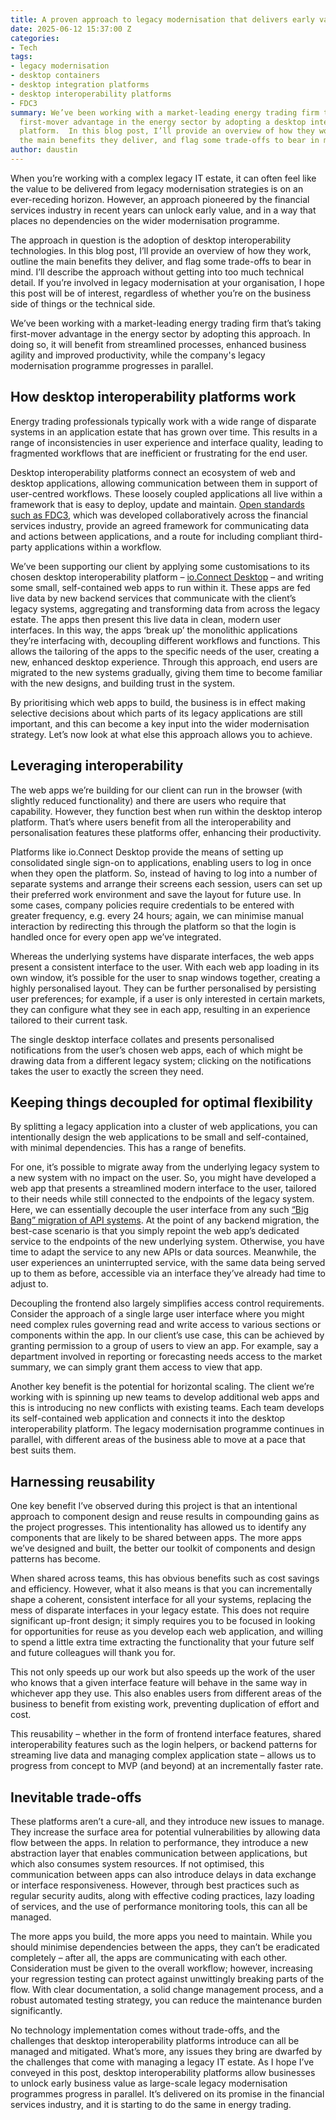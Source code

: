 ```yaml
---
title: A proven approach to legacy modernisation that delivers early value
date: 2025-06-12 15:37:00 Z
categories:
- Tech
tags:
- legacy modernisation
- desktop containers
- desktop integration platforms
- desktop interoperability platforms
- FDC3
summary: We’ve been working with a market-leading energy trading firm that’s taking
  first-mover advantage in the energy sector by adopting a desktop interoperability
  platform.  In this blog post, I’ll provide an overview of how they work, outline
  the main benefits they deliver, and flag some trade-offs to bear in mind.
author: daustin
---
```


When you’re working with a complex legacy IT estate, it can often feel like the value to be delivered from legacy modernisation strategies is on an ever-receding horizon. However, an approach pioneered by the financial services industry in recent years can unlock early value, and in a way that places no dependencies on the wider modernisation programme.

The approach in question is the adoption of desktop interoperability technologies. In this blog post, I’ll provide an overview of how they work, outline the main benefits they deliver, and flag some trade-offs to bear in mind. I’ll describe the approach without getting into too much technical detail. If you’re involved in legacy modernisation at your organisation, I hope this post will be of interest, regardless of whether you’re on the business side of things or the technical side.

We’ve been working with a market-leading energy trading firm that’s taking first-mover advantage in the energy sector by adopting this approach. In doing so, it will benefit from streamlined processes, enhanced business agility and improved productivity, while the company's legacy modernisation programme progresses in parallel.

## How desktop interoperability platforms work

Energy trading professionals typically work with a wide range of disparate systems in an application estate that has grown over time. This results in a range of inconsistencies in user experience and interface quality, leading to fragmented workflows that are inefficient or frustrating for the end user.

Desktop interoperability platforms connect an ecosystem of web and desktop applications, allowing communication between them in support of user-centred workflows. These loosely coupled applications all live within a framework that is easy to deploy, update and maintain. [Open standards such as FDC3](https://fdc3.finos.org/), which was developed collaboratively across the financial services industry, provide an agreed framework for communicating data and actions between applications, and a route for including compliant third-party applications within a workflow.

We’ve been supporting our client by applying some customisations to its chosen desktop interoperability platform – [io.Connect Desktop](https://interop.io/products/io-connect/) – and writing some small, self-contained web apps to run within it. These apps are fed live data by new backend services that communicate with the client’s legacy systems, aggregating and transforming data from across the legacy estate. The apps then present this live data in clean, modern user interfaces. In this way, the apps ‘break up’ the monolithic applications they’re interfacing with, decoupling different workflows and functions. This allows the tailoring of the apps to the specific needs of the user, creating a new, enhanced desktop experience. Through this approach, end users are migrated to the new systems gradually, giving them time to become familiar with the new designs, and building trust in the system.

By prioritising which web apps to build, the business is in effect making selective decisions about which parts of its legacy applications are still important, and this can become a key input into the wider modernisation strategy. Let’s now look at what else this approach allows you to achieve.

## Leveraging interoperability

The web apps we’re building for our client can run in the browser (with slightly reduced functionality) and there are users who require that capability. However, they function best when run within the desktop interop platform. That’s where users benefit from all the interoperability and personalisation features these platforms offer, enhancing their productivity.

Platforms like io.Connect Desktop provide the means of setting up consolidated single sign-on to applications, enabling users to log in once when they open the platform. So, instead of having to log into a number of separate systems and arrange their screens each session, users can set up their preferred work environment and save the layout for future use. In some cases, company policies require credentials to be entered with greater frequency, e.g. every 24 hours; again, we can minimise manual interaction by redirecting this through the platform so that the login is handled once for every open app we’ve integrated.

Whereas the underlying systems have disparate interfaces, the web apps present a consistent interface to the user. With each web app loading in its own window, it’s possible for the user to snap windows together, creating a highly personalised layout. They can be further personalised by persisting user preferences; for example, if a user is only interested in certain markets, they can configure what they see in each app, resulting in an experience tailored to their current task.

The single desktop interface collates and presents personalised notifications from the user’s chosen web apps, each of which might be drawing data from a different legacy system; clicking on the notifications takes the user to exactly the screen they need.

## Keeping things decoupled for optimal flexibility

By splitting a legacy application into a cluster of web applications, you can intentionally design the web applications to be small and self-contained, with minimal dependencies. This has a range of benefits.

For one, it’s possible to migrate away from the underlying legacy system to a new system with no impact on the user. So, you might have developed a web app that presents a streamlined modern interface to the user, tailored to their needs while still connected to the endpoints of the legacy system. Here, we can essentially decouple the user interface from any such [“Big Bang” migration of API systems](https://blog.scottlogic.com/2025/05/28/advice-on-transitioning-from-a-legacy-api.html). At the point of any backend migration, the best-case scenario is that you simply repoint the web app’s dedicated service to the endpoints of the new underlying system. Otherwise, you have time to adapt the service to any new APIs or data sources. Meanwhile, the user experiences an uninterrupted service, with the same data being served up to them as before, accessible via an interface they’ve already had time to adjust to.

Decoupling the frontend also largely simplifies access control requirements. Consider the approach of a single large user interface where you might need complex rules governing read and write access to various sections or components within the app. In our client’s use case, this can be achieved by granting permission to a group of users to view an app. For example, say a department involved in reporting or forecasting needs access to the market summary, we can simply grant them access to view that app.

Another key benefit is the potential for horizontal scaling. The client we’re working with is spinning up new teams to develop additional web apps and this is introducing no new conflicts with existing teams. Each team develops its self-contained web application and connects it into the desktop interoperability platform. The legacy modernisation programme continues in parallel, with different areas of the business able to move at a pace that best suits them.

## Harnessing reusability

One key benefit I’ve observed during this project is that an intentional approach to component design and reuse results in compounding gains as the project progresses. This intentionality has allowed us to identify any components that are likely to be shared between apps. The more apps we’ve designed and built, the better our toolkit of components and design patterns has become.

When shared across teams, this has obvious benefits such as cost savings and efficiency. However, what it also means is that you can incrementally shape a coherent, consistent interface for all your systems, replacing the mess of disparate interfaces in your legacy estate. This does not require significant up-front design; it simply requires you to be focused in looking for opportunities for reuse as you develop each web application, and willing to spend a little extra time extracting the functionality that your future self and future colleagues will thank you for.

This not only speeds up our work but also speeds up the work of the user who knows that a given interface feature will behave in the same way in whichever app they use. This also enables users from different areas of the business to benefit from existing work, preventing duplication of effort and cost.

This reusability – whether in the form of frontend interface features, shared interoperability features such as the login helpers, or backend patterns for streaming live data and managing complex application state – allows us to progress from concept to MVP (and beyond) at an incrementally faster rate.

## Inevitable trade-offs

These platforms aren’t a cure-all, and they introduce new issues to manage. They increase the surface area for potential vulnerabilities by allowing data flow between the apps. In relation to performance, they introduce a new abstraction layer that enables communication between applications, but which also consumes system resources. If not optimised, this communication between apps can also introduce delays in data exchange or interface responsiveness. However, through best practices such as regular security audits, along with effective coding practices, lazy loading of services, and the use of performance monitoring tools, this can all be managed.

The more apps you build, the more apps you need to maintain. While you should minimise dependencies between the apps, they can’t be eradicated completely – after all, the apps are communicating with each other. Consideration must be given to the overall workflow; however, increasing your regression testing can protect against unwittingly breaking parts of the flow. With clear documentation, a solid change management process, and a robust automated testing strategy, you can reduce the maintenance burden significantly.

No technology implementation comes without trade-offs, and the challenges that desktop interoperability platforms introduce can all be managed and mitigated. What’s more, any issues they bring are dwarfed by the challenges that come with managing a legacy IT estate. As I hope I’ve conveyed in this post, desktop interoperability platforms allow businesses to unlock early business value as large-scale legacy modernisation programmes progress in parallel. It’s delivered on its promise in the financial services industry, and it is starting to do the same in energy trading.